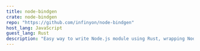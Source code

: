 ```yaml
---
title: node-bindgen
crate: node-bindgen
repo: "https://github.com/infinyon/node-bindgen"
host_lang: JavaScript
guest_lang: Rust
description: "Easy way to write Node.js module using Rust, wrapping Node.js N-API."
---
```

